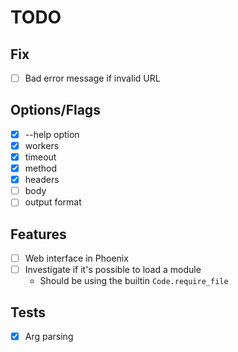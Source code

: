 # TODO

## Fix
- [ ] Bad error message if invalid URL

## Options/Flags
- [x] --help option 
- [x] workers
- [x] timeout
- [x] method
- [x] headers
- [ ] body
- [ ] output format

## Features
- [ ] Web interface in Phoenix
- [ ] Investigate if it's possible to load a module
  - Should be using the builtin `Code.require_file`

## Tests
- [x] Arg parsing
